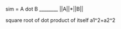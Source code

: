 sim = A dot B
      ________
     ||A||*||B||
     
square root of dot product of itself
a1^2+a2^2

